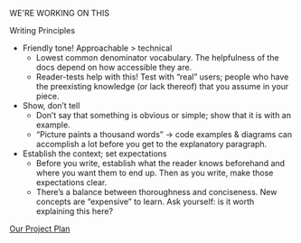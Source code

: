 WE'RE WORKING ON THIS

Writing Principles

- Friendly tone! Approachable > technical
  - Lowest common denominator vocabulary. The helpfulness of the docs depend on how accessible they are.
  - Reader-tests help with this! Test with “real” users; people who have the preexisting knowledge (or lack thereof) that you assume in your piece.
- Show, don’t tell
  - Don’t say that something is obvious or simple; show that it is with an example.
  - “Picture paints a thousand words” -> code examples & diagrams can accomplish a lot before you get to the explanatory paragraph.
- Establish the context; set expectations
  - Before you write, establish what the reader knows beforehand and where you want them to end up. Then as you write, make those expectations clear.
  - There’s a balance between thoroughness and conciseness. New concepts are “expensive” to learn. Ask yourself: is it worth explaining this here?

[Our Project Plan](https://docs.google.com/document/d/1Z25C3LhJF4KGbf1YvnmQo7dOzF5KjEVQtoE0ucy3BJs/edit?usp=sharing)
